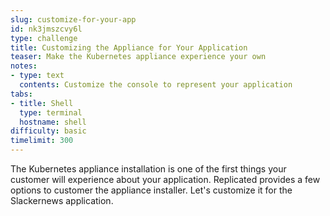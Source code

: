 ```yaml
---
slug: customize-for-your-app
id: nk3jmszcvy6l
type: challenge
title: Customizing the Appliance for Your Application
teaser: Make the Kubernetes appliance experience your own
notes:
- type: text
  contents: Customize the console to represent your application
tabs:
- title: Shell
  type: terminal
  hostname: shell
difficulty: basic
timelimit: 300
---
```


The Kubernetes appliance installation is one of the first things
your customer will experience about your application. Replicated
provides a few options to customer the appliance installer. Let's 
customize it for the Slackernews application.
